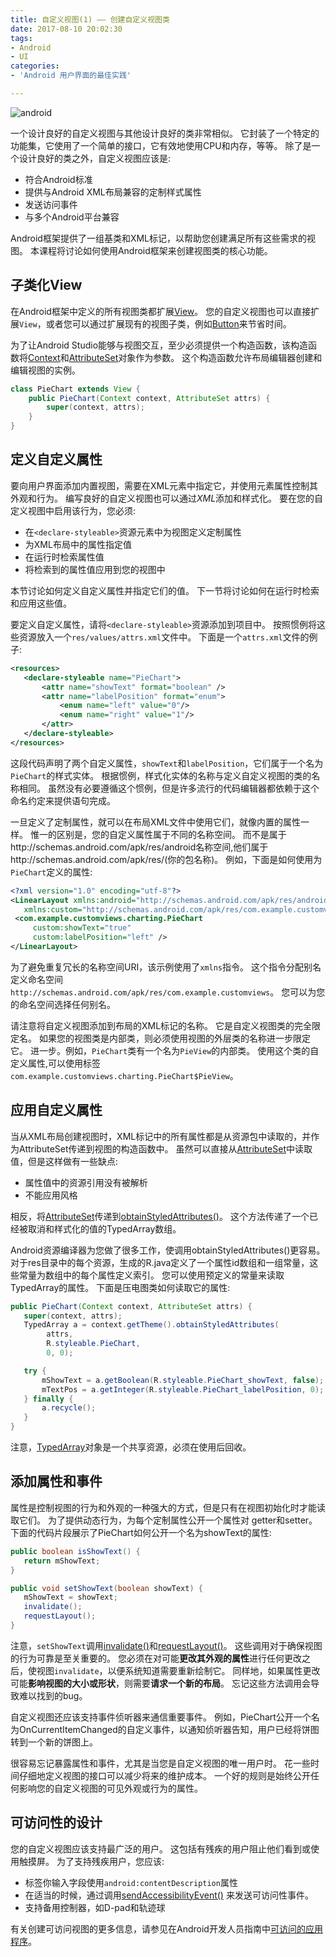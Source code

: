 ```yaml
---
title: 自定义视图(1) —— 创建自定义视图类
date: 2017-08-10 20:02:30
tags:
- Android
- UI
categories:
- 'Android 用户界面的最佳实践'

---
```


![android](http://oxwfu3w0v.bkt.clouddn.com/qiniu.jpg)


一个设计良好的自定义视图与其他设计良好的类非常相似。
它封装了一个特定的功能集，它使用了一个简单的接口，它有效地使用CPU和内存，等等。
除了是一个设计良好的类之外，自定义视图应该是:

* 符合Android标准
* 提供与Android XML布局兼容的定制样式属性
* 发送访问事件
* 与多个Android平台兼容

Android框架提供了一组基类和XML标记，以帮助您创建满足所有这些需求的视图。
本课程将讨论如何使用Android框架来创建视图类的核心功能。

<!-- more -->

## 子类化View

在Android框架中定义的所有视图类都扩展[View](https://developer.android.google.cn/reference/android/view/View.html)。
您的自定义视图也可以直接扩展`View`，或者您可以通过扩展现有的视图子类，例如[Button](https://developer.android.google.cn/reference/android/widget/Button.html)来节省时间。

为了让Android Studio能够与视图交互，至少必须提供一个构造函数，该构造函数将[Context](https://developer.android.google.cn/reference/android/content/Context.html)和[AttributeSet](https://developer.android.google.cn/reference/android/util/AttributeSet.html)对象作为参数。
这个构造函数允许布局编辑器创建和编辑视图的实例。

```java
class PieChart extends View {
    public PieChart(Context context, AttributeSet attrs) {
        super(context, attrs);
    }
}
```

## 定义自定义属性

要向用户界面添加内置视图，需要在XML元素中指定它，并使用元素属性控制其外观和行为。
编写良好的自定义视图也可以通过*XML*添加和样式化。
要在您的自定义视图中启用该行为，您必须:

* 在`<declare-styleable>`资源元素中为视图定义定制属性
* 为XML布局中的属性指定值
* 在运行时检索属性值
* 将检索到的属性值应用到您的视图中

本节讨论如何定义自定义属性并指定它们的值。
下一节将讨论如何在运行时检索和应用这些值。

要定义自定义属性，请将`<declare-styleable>`资源添加到项目中。
按照惯例将这些资源放入一个`res/values/attrs.xml`文件中。
下面是一个`attrs.xml`文件的例子:

```xml
<resources>
   <declare-styleable name="PieChart">
       <attr name="showText" format="boolean" />
       <attr name="labelPosition" format="enum">
           <enum name="left" value="0"/>
           <enum name="right" value="1"/>
       </attr>
   </declare-styleable>
</resources>
```

这段代码声明了两个自定义属性，`showText`和`labelPosition`，它们属于一个名为`PieChart`的样式实体。
根据惯例，样式化实体的名称与定义自定义视图的类的名称相同。
虽然没有必要遵循这个惯例，但是许多流行的代码编辑器都依赖于这个命名约定来提供语句完成。

一旦定义了定制属性，就可以在布局XML文件中使用它们，就像内置的属性一样。
惟一的区别是，您的自定义属性属于不同的名称空间。
而不是属于http://schemas.android.com/apk/res/android名称空间,他们属于http://schemas.android.com/apk/res/(你的包名称)。
例如，下面是如何使用为`PieChart`定义的属性:

```xml
<?xml version="1.0" encoding="utf-8"?>
<LinearLayout xmlns:android="http://schemas.android.com/apk/res/android"
   xmlns:custom="http://schemas.android.com/apk/res/com.example.customviews">
 <com.example.customviews.charting.PieChart
     custom:showText="true"
     custom:labelPosition="left" />
</LinearLayout>
```

为了避免重复冗长的名称空间URI，该示例使用了`xmlns`指令。
这个指令分配别名定义命名空间`http://schemas.android.com/apk/res/com.example.customviews`。
您可以为您的命名空间选择任何别名。

请注意将自定义视图添加到布局的XML标记的名称。
它是自定义视图类的完全限定名。
如果您的视图类是内部类，则必须使用视图的外层类的名称进一步限定它。
进一步。例如，`PieChart`类有一个名为`PieView`的内部类。
使用这个类的自定义属性,可以使用标签`com.example.customviews.charting.PieChart$PieView`。

## 应用自定义属性

当从XML布局创建视图时，XML标记中的所有属性都是从资源包中读取的，并作为AttributeSet传递到视图的构造函数中。
虽然可以直接从[AttributeSet](https://developer.android.google.cn/reference/android/util/AttributeSet.html)中读取值，但是这样做有一些缺点:

* 属性值中的资源引用没有被解析
* 不能应用风格

相反，将[AttributeSet](https://developer.android.google.cn/reference/android/util/AttributeSet.html)传递到[obtainStyledAttributes()](https://developer.android.google.cn/reference/android/content/res/Resources.Theme.html#obtainStyledAttributes(android.util.AttributeSet,%20int[],%20int,%20int))。
这个方法传递了一个已经被取消和样式化的值的TypedArray数组。

Android资源编译器为您做了很多工作，使调用obtainStyledAttributes()更容易。
对于res目录中的每个<declare-styleable>资源，生成的R.java定义了一个属性id数组和一组常量，这些常量为数组中的每个属性定义索引。
您可以使用预定义的常量来读取TypedArray的属性。
下面是压电图类如何读取它的属性:

```java
public PieChart(Context context, AttributeSet attrs) {
   super(context, attrs);
   TypedArray a = context.getTheme().obtainStyledAttributes(
        attrs,
        R.styleable.PieChart,
        0, 0);

   try {
       mShowText = a.getBoolean(R.styleable.PieChart_showText, false);
       mTextPos = a.getInteger(R.styleable.PieChart_labelPosition, 0);
   } finally {
       a.recycle();
   }
}
```

注意，[TypedArray](https://developer.android.google.cn/reference/android/content/res/TypedArray.html)对象是一个共享资源，必须在使用后回收。

## 添加属性和事件

属性是控制视图的行为和外观的一种强大的方式，但是只有在视图初始化时才能读取它们。
为了提供动态行为，为每个定制属性公开一个属性对 getter和setter。
下面的代码片段展示了PieChart如何公开一个名为showText的属性:

```java
public boolean isShowText() {
   return mShowText;
}

public void setShowText(boolean showText) {
   mShowText = showText;
   invalidate();
   requestLayout();
}
```

注意，`setShowText`调用[invalidate()](https://developer.android.google.cn/reference/android/view/View.html#invalidate())和[requestLayout()](https://developer.android.google.cn/reference/android/view/View.html#requestLayout())。
这些调用对于确保视图的行为可靠是至关重要的。
您必须在对可能**更改其外观的属性**进行任何更改之后，使视图`invalidate`，以便系统知道需要重新绘制它。
同样地，如果属性更改可能**影响视图的大小或形状**，则需要**请求一个新的布局**。
忘记这些方法调用会导致难以找到的bug。

自定义视图还应该支持事件侦听器来通信重要事件。
例如，PieChart公开一个名为OnCurrentItemChanged的自定义事件，以通知侦听器告知，用户已经将饼图转到一个新的饼图上。

很容易忘记暴露属性和事件，尤其是当您是自定义视图的唯一用户时。
花一些时间仔细地定义视图的接口可以减少将来的维护成本。
一个好的规则是始终公开任何影响您的自定义视图的可见外观或行为的属性。

## 可访问性的设计

您的自定义视图应该支持最广泛的用户。
这包括有残疾的用户阻止他们看到或使用触摸屏。
为了支持残疾用户，您应该:

* 标签你输入字段使用`android:contentDescription`属性
* 在适当的时候，通过调用[sendAccessibilityEvent()](https://developer.android.google.cn/reference/android/view/accessibility/AccessibilityEventSource.html#sendAccessibilityEvent(int)) 来发送可访问性事件。
* 支持备用控制器，如D-pad和轨迹球

有关创建可访问视图的更多信息，请参见在Android开发人员指南中[可访问的应用程序](https://developer.android.google.cn/guide/topics/ui/accessibility/apps.html#custom-views)。
